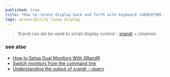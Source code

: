 ```yaml
---
published: true
title: "How to rotate display back and forth with keyboard \U0001F5B5 + ⌨"
tags: accessibility linux display
---
```

> Xrand can als be used to script display control - [xrandr](https://forums.linuxmint.com/viewtopic.php?t=46152) + cinamon


### see also
- [How to Setup Dual Monitors With XRandR](https://www.maketecheasier.com/how-to-setup-dual-monitors-with-xrandr/)
- [Switch monitors from the command line](https://superuser.com/questions/155004/switch-monitors-from-the-command-line)
- [Understanding the output of xrandr --query](https://unix.stackexchange.com/questions/667482/understanding-the-output-of-xrandr-query)
